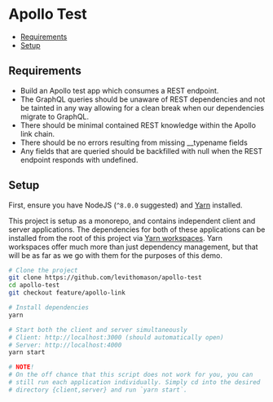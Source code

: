 # Apollo Test

* [Requirements](#requirements)
* [Setup](#setup)

## Requirements

* Build an Apollo test app which consumes a REST endpoint.
* The GraphQL queries should be unaware of REST dependencies and not be tainted in any way allowing for a clean break when our dependencies migrate to GraphQL.
* There should be minimal contained REST knowledge within the Apollo link chain.
* There should be no errors resulting from missing \_\_typename fields
* Any fields that are queried should be backfilled with null when the REST endpoint responds with undefined.

## Setup

First, ensure you have NodeJS (`^8.0.0` suggested) and [Yarn](https://yarnpkg.com/en/docs/install) installed.

This project is setup as a monorepo, and contains independent client and server applications. The dependencies for both of these applications can be installed from the root of this project via [Yarn workspaces](https://yarnpkg.com/lang/en/docs/workspaces/). Yarn workspaces offer much more than just dependency management, but that will be as far as we go with them for the purposes of this demo.

```sh
# Clone the project
git clone https://github.com/levithomason/apollo-test
cd apollo-test
git checkout feature/apollo-link

# Install dependencies
yarn

# Start both the client and server simultaneously
# Client: http://localhost:3000 (should automatically open)
# Server: http://localhost:4000
yarn start

# NOTE!
# On the off chance that this script does not work for you, you can
# still run each application individually. Simply cd into the desired
# directory {client,server} and run `yarn start`.
```
